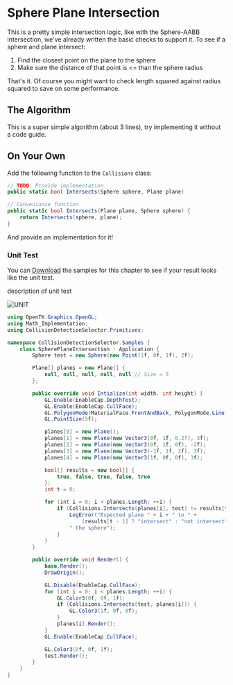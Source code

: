 # Sphere Plane Intersection

This is a pretty simple intersection logic, like with the Sphere-AABB intersection, we've already written the basic checks to support it. To see if a sphere and plane intersect:

1. Find the closest point on the plane to the sphere
2. Make sure the distance of that point is <= than the sphere radius

That's it. Of course you might want to check length squared against radius squared to save on some performance.

## The Algorithm

This is a super simple algorithm (about 3 lines), try implementing it without a code guide.

## On Your Own

Add the following function to the ```Collisions``` class:

```cs
// TODO: Provide implementation
public static bool Intersects(Sphere sphere, Plane plane) 

// Conveniance function
public static bool Intersects(Plane plane, Sphere sphere) {
    return Intersects(sphere, plane);
}
```

And provide an implementation for it!

### Unit Test

You can [Download](../Samples/StaticIntersections.rar) the samples for this chapter to see if your result looks like the unit test.

description of unit test

![UNIT](image)

```cs
using OpenTK.Graphics.OpenGL;
using Math_Implementation;
using CollisionDetectionSelector.Primitives;

namespace CollisionDetectionSelector.Samples {
    class SpherePlaneIntersection : Application {
        Sphere test = new Sphere(new Point(1f, 0f, 1f), 2f);

        Plane[] planes = new Plane[] {
            null, null, null, null, null // Size = 5
        };

        public override void Intialize(int width, int height) {
            GL.Enable(EnableCap.DepthTest);
            GL.Enable(EnableCap.CullFace);
            GL.PolygonMode(MaterialFace.FrontAndBack, PolygonMode.Line);
            GL.PointSize(5f);

            planes[0] = new Plane();
            planes[1] = new Plane(new Vector3(0f, 1f, 0.2f), 3f);
            planes[2] = new Plane(new Vector3(0f, 1f, 0f), -2f);
            planes[3] = new Plane(new Vector3(-1f, 1f, 2f), 3f);
            planes[4] = new Plane(new Vector3(1f, 0f, 0f), 3f);

            bool[] results = new bool[] {
                true, false, true, false, true
            };
            int t = 0;

            for (int i = 0; i < planes.Length; ++i) {
                if (Collisions.Intersects(planes[i], test) != results[t++]) {
                    LogError("Expected plane " + i + " to " +
                        (results[t - 1] ? "intersect" : "not intersect") +
                    " the sphere");
                }
            }
        }

        public override void Render() {
            base.Render();
            DrawOrigin();

            GL.Disable(EnableCap.CullFace);
            for (int i = 0; i < planes.Length; ++i) {
                GL.Color3(0f, 0f, 1f);
                if (Collisions.Intersects(test, planes[i])) {
                    GL.Color3(1f, 0f, 0f);
                }
                planes[i].Render();
            }
            GL.Enable(EnableCap.CullFace);

            GL.Color3(0f, 0f, 1f);
            test.Render();
        }
    }
}
```